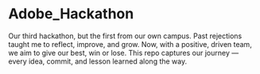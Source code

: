 # Adobe_Hackathon
Our third hackathon, but the first from our own campus. Past rejections taught me to reflect, improve, and grow. Now, with a positive, driven team, we aim to give our best, win or lose. This repo captures our journey — every idea, commit, and lesson learned along the way.
